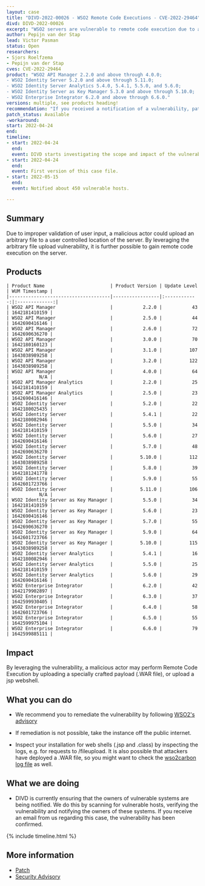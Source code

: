 ```yaml
---
layout: case
title: "DIVD-2022-00026 - WSO2 Remote Code Executions - CVE-2022-29464"
divd: DIVD-2022-00026
excerpt: "WSO2 servers are vulnerable to remote code execution due to a vulnerability that allows attackers to perform unauthenticated unrestricted arbitrary file uploads. DIVD is actively notifying owners of vulnerable systems"
author: Pepijn van der Stap
lead: Victor Pasman
status: Open
researchers:
- Sjors Roelfzema
- Pepijn van der Stap
cves: CVE-2022-29464
product: "WSO2 API Manager 2.2.0 and above through 4.0.0; 
- WSO2 Identity Server 5.2.0 and above through 5.11.0; 
- WSO2 Identity Server Analytics 5.4.0, 5.4.1, 5.5.0, and 5.6.0;
- WSO2 Identity Server as Key Manager 5.3.0 and above through 5.10.0; 
- WSO2 Enterprise Integrator 6.2.0 and above through 6.6.0."
versions: multiple, see products heading!
recommendation: "If you received a notification of a vulnerability, patch your system with the information provided in this notification."
patch_status: Available
-workaround:
start: 2022-04-24
end:
timeline:
- start: 2022-04-24
  end:
  event: DIVD starts investigating the scope and impact of the vulnerability.
- start: 2022-04-24
  end:	
  event: First version of this case file.
- start: 2022-05-15
  end: 
  event: Notified about 450 vulnerable hosts.

---
```


## Summary

Due to improper validation of user input, a malicious actor could upload an arbitrary file to a user controlled location of the server. By leveraging the arbitrary file upload vulnerability, it is further possible to gain remote code execution on the server.

## Products

```
| Product Name                        | Product Version | Update Level | WUM Timestamp |
|-------------------------------------|-----------------|:------------:|:-------------:|
| WSO2 API Manager                    |           2.2.0 |           43 | 1642181410159 |
| WSO2 API Manager                    |           2.5.0 |           44 | 1642690416146 |   
| WSO2 API Manager                    |           2.6.0 |           72 | 1642690636270 |   
| WSO2 API Manager                    |           3.0.0 |           70 | 1642180160123 |   
| WSO2 API Manager                    |           3.1.0 |          107 | 1643038989258 |   
| WSO2 API Manager                    |           3.2.0 |          122 | 1643038989258 |   
| WSO2 API Manager                    |           4.0.0 |           64 |           N/A |   
| WSO2 API Manager Analytics          |           2.2.0 |           25 | 1642181410159 |   
| WSO2 API Manager Analytics          |           2.5.0 |           23 | 1642690416146 |   
| WSO2 Identity Server                |           5.2.0 |           22 | 1642180025435 |   
| WSO2 Identity Server                |           5.4.1 |           22 | 1642180082946 |   
| WSO2 Identity Server                |           5.5.0 |           34 | 1642181410159 |   
| WSO2 Identity Server                |           5.6.0 |           27 | 1642690416146 |   
| WSO2 Identity Server                |           5.7.0 |           48 | 1642690636270 |   
| WSO2 Identity Server                |          5.10.0 |          112 | 1643038989258 |   
| WSO2 Identity Server                |           5.8.0 |           39 | 1642181241778 |   
| WSO2 Identity Server                |           5.9.0 |           55 | 1642601723766 |   
| WSO2 Identity Server                |          5.11.0 |          106 |           N/A |   
| WSO2 Identity Server as Key Manager |           5.5.0 |           34 | 1642181410159 |   
| WSO2 Identity Server as Key Manager |           5.6.0 |           23 | 1642690416146 |   
| WSO2 Identity Server as Key Manager |           5.7.0 |           55 | 1642690636270 |   
| WSO2 Identity Server as Key Manager |           5.9.0 |           64 | 1642601723766 |   
| WSO2 Identity Server as Key Manager |          5.10.0 |          115 | 1643038989258 |   
| WSO2 Identity Server Analytics      |           5.4.1 |           16 | 1642180082946 |   
| WSO2 Identity Server Analytics      |           5.5.0 |           25 | 1642181410159 |   
| WSO2 Identity Server Analytics      |           5.6.0 |           29 | 1642690416146 |
| WSO2 Enterprise Integrator          |           6.2.0 |           42 | 1642179902897 |   
| WSO2 Enterprise Integrator          |           6.3.0 |           37 | 1642599930405 |
| WSO2 Enterprise Integrator          |           6.4.0 |           58 | 1642601723766 |
| WSO2 Enterprise Integrator          |           6.5.0 |           55 | 1642599975104 |   
| WSO2 Enterprise Integrator          |           6.6.0 |           79 | 1642599885111 |   
```

## Impact

By leveraging the vulnerability, a malicious actor may perform Remote Code Execution by uploading a specially crafted payload (.WAR file), or upload a jsp webshell.

## What you can do

* We recommend you to remediate the vulnerability by following [WSO2's advisory](https://docs.wso2.com/display/Security/Security+Advisory+WSO2-2021-1738) 
* If remediation is not possible, take the instance off the public internet.

* Inspect your installation for web shells (.jsp and .class) by inspecting the logs, e.g. for requests to /fileupload. It is also possible that attackers have deployed a .WAR file, so you might want to check the [wso2carbon log file](https://docs.wso2.com/display/ADMIN44x/Monitoring+Logs) as well.


## What we are doing

* DIVD is currently ensuring that the owners of vulnerable systems are being notified. We do this by scanning for vulnerable hosts, verifying the vulnerability and notifying the owners of these systems. If you receive an email from us regarding this case, the vulnerability has been confirmed.

{% include timeline.html %}

## More information

* [Patch](https://docs.wso2.com/display/Security/Security+Advisory+WSO2-2021-1738#SecurityAdvisoryWSO2-2021-1738-UpdateVersions)
* [Security Advisory](https://docs.wso2.com/display/Security/Security+Advisory+WSO2-2021-1738)

